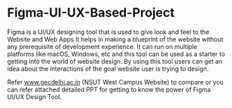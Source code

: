 # Figma-UI-UX-Based-Project

Figma is a UI/UX designing tool that is used to give look and feel to the Website and Web Apps
It helps in making a blueprint of the website without any prerequisite of development experience.
It can run on multiple platforms like macOS, Windows, etc and this tool can be used as a starter to getting into the world of website design.
By using this tool users can get an idea about the interactions of the goal website user is trying to design.

Refer www.gecdelhi.ac.in (NSUT West Campus Website) to compare or you can refer attached detailed PPT for getting to know the power of Figma UI/UX Design Tool.
